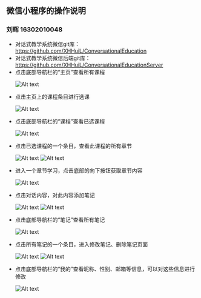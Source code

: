 ## 微信小程序的操作说明
### 刘辉 16302010048
+ 对话式教学系统微信git库：https://github.com/XHHuiL/ConversationalEducation
+ 对话式教学系统微信后端git库：https://github.com/XHHuiL/ConversationalEducationServer
+ 点击底部导航栏的“主页”查看所有课程

&nbsp;&nbsp;&nbsp;&nbsp;&nbsp;&nbsp;![Alt text](./home-bar.png)

+ 点击主页上的课程条目进行选课

&nbsp;&nbsp;&nbsp;&nbsp;&nbsp;&nbsp;![Alt text](./select_course.png)

+ 点击底部导航栏的“课程”查看已选课程

&nbsp;&nbsp;&nbsp;&nbsp;&nbsp;&nbsp;![Alt text](./course-bar.png)

+ 点击已选课程的一个条目，查看此课程的所有章节

&nbsp;&nbsp;&nbsp;&nbsp;&nbsp;&nbsp;![Alt text](./taken-course.png) ![Alt text](./chapters.png)

+ 进入一个章节学习，点击底部的向下按钮获取章节内容

&nbsp;&nbsp;&nbsp;&nbsp;&nbsp;&nbsp;![Alt text](./chat.png)

+ 点击对话内容，对此内容添加笔记

&nbsp;&nbsp;&nbsp;&nbsp;&nbsp;&nbsp;![Alt text](./click_content.png) ![Alt text](./add_note.png)

+ 点击底部导航栏的“笔记”查看所有笔记

&nbsp;&nbsp;&nbsp;&nbsp;&nbsp;&nbsp;![Alt text](./note-bar.png)

+ 点击所有笔记的一个条目，进入修改笔记、删除笔记页面

&nbsp;&nbsp;&nbsp;&nbsp;&nbsp;&nbsp;![Alt text](./notes.png) ![Alt text](./change-note.png)

+ 点击底部导航栏的“我的”查看昵称、性别、邮箱等信息，可以对这些信息进行修改

&nbsp;&nbsp;&nbsp;&nbsp;&nbsp;&nbsp;![Alt text](./mine.png)
